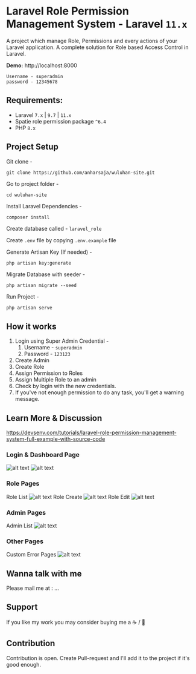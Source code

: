 # Laravel Role Permission Management System - Laravel `11.x`

A project which manage Role, Permissions and every actions of your Laravel application. A complete solution for Role based Access Control in Laravel.

**Demo:** http://localhost:8000
```
Username - superadmin
password - 12345678
```

## Requirements:
- Laravel `7.x` | `9.7` | `11.x`
- Spatie role permission package  `^6.4`
- PHP `8.x` 



## Project Setup
Git clone -
```console
git clone https://github.com/anharsaja/wuluhan-site.git
```

Go to project folder -
```console
cd wuluhan-site
```

Install Laravel Dependencies -
```console
composer install
```

Create database called - `laravel_role`

Create `.env` file by copying `.env.example` file

Generate Artisan Key (If needed) -
```console
php artisan key:generate
```

Migrate Database with seeder -
```console
php artisan migrate --seed
```

Run Project -
```php
php artisan serve
```



## How it works
1. Login using Super Admin Credential -
    1. Username - `superadmin`
    1. Password - `123123`
2. Create Admin
3. Create Role
4. Assign Permission to Roles
5. Assign Multiple Role to an admin
6. Check by login with the new credentials.
7. If you've not enough permission to do any task, you'll get a warning message.

## Learn More & Discussion
https://devsenv.com/tutorials/laravel-role-permission-management-system-full-example-with-source-code



### Login & Dashboard Page
![alt text][adminLoginImage]
![alt text][dashboardImage]

### Role Pages
Role List
![alt text][roleListImage]
Role Create
![alt text][roleCreateImage]
Role Edit
![alt text][roleEditImage]

### Admin Pages
Admin List
![alt text][adminListImage]

### Other Pages
Custom Error Pages
![alt text][errorPageImage]



[dashboardImage]: https://i.ibb.co.com/nL9xyHn/dashboard.png "Dashboard Page Laravel Role Management"
[roleListImage]: https://i.ibb.co.com/NyrpQ0T/roles.png "2-Laravel-Manage-Roles"
[roleCreateImage]: https://i.ibb.co.com/JFmYpd4/createroles.png "3-Laravel-Role-Create"
[roleEditImage]: https://i.ibb.co.com/FBn41Ct/editroles.png "4-Laravel-Role-Edit"
[adminListImage]: https://i.ibb.co.com/BZMVLFM/admin.png "5-Laravel-Admin-Manage"
[adminLoginImage]: https://i.ibb.co.com/bWgQqhT/login.png "7-Login-Page"
[errorPageImage]: https://i.ibb.co/HYcvRH4/8-Error-Page-Handle.png "8 - Error Page Handling"

## Wanna talk with me
Please mail me at : ...


## Support
If you like my work you may consider buying me a ☕ / 🍕


## Contribution
Contribution is open. Create Pull-request and I'll add it to the project if it's good enough.
